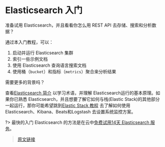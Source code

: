 # Elasticsearch 入门

准备试用 Elasticsearch，并且看看你怎么用 REST API 去存储、搜索和分析数据？

通过本入门教程，可以：

1. 启动并运行 Elasticsearch 集群
2. 索引一些示例文档
3. 使用 Elasticsearch 查询语言搜索文档
4. 使用桶（`bucket`）和指标（`metrics`）聚合来分析结果

需要更多的背景吗？

查看[Elasticsearch 简介](/README) 以学习术语，并理解 Elasticsearch运行的基本原理。如果你已熟悉 Elasticsearch，并且想要了解它如何与栈(Elastic Stack)的其他部分一起运行，那你可能希望跳到[Elastic Stack 教程](https://www.elastic.co/guide/en/elastic-stack-get-started/7.11/get-started-elastic-stack.html) 去了解如何使用 Elasticsearch、Kibana、Beats和Logstash 去设置系统监控方案。

?> 最快的入门 Elasticsearch 的方法是在云中[免费试用14天 Elasticsearch 服务](https://www.elastic.co/cloud/elasticsearch-service/signup?baymax=docs-body&elektra=docs)。

> [原文链接](https://www.elastic.co/guide/en/elasticsearch/reference/current/getting-started.html)